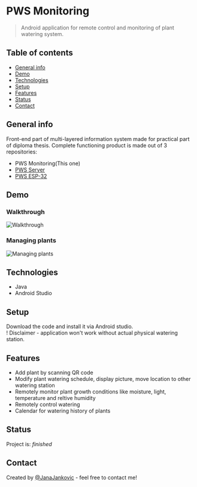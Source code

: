 # PWS Monitoring
> Android application for remote control and monitoring of plant watering system.

## Table of contents
* [General info](#general-info)
* [Demo](#demo)
* [Technologies](#technologies)
* [Setup](#setup)
* [Features](#features)
* [Status](#status)
* [Contact](#contact)

## General info
Front-end part of multi-layered information system made for practical part of diploma thesis. Complete functioning product is made out of 3 repositories:
* PWS Monitoring(This one)
* [PWS Server](https://github.com/JanaJankovic/pws-server)
* [PWS ESP-32](https://github.com/JanaJankovic/pws-esp-32)

## Demo
### Walkthrough
![Walkthrough](1.gif)

### Managing plants
![Managing plants](2.gif)


## Technologies
* Java
* Android Studio

## Setup
Download the code and install it via Android studio. <br>
! Disclaimer - application won't work without actual physical watering station.

## Features

* Add plant by scanning QR code
* Modify plant watering schedule, display picture, move location to other watering station
* Remotely monitor plant growth conditions like moisture, light, temperature and reltive humidity
* Remotely control watering 
* Calendar for watering history of plants

## Status
Project is: _finished_

## Contact
Created by [@JanaJankovic](https://github.com/JanaJankovic) - feel free to contact me!
